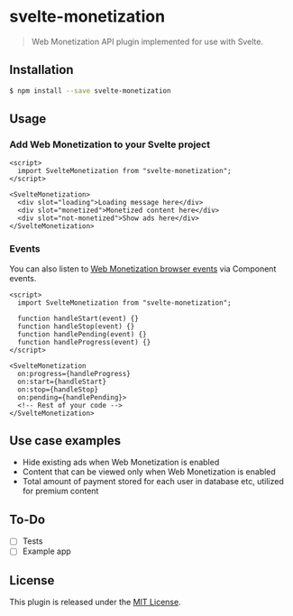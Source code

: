 # svelte-monetization

> Web Monetization API plugin implemented for use with Svelte.

## Installation

```bash
$ npm install --save svelte-monetization
```

## Usage

### Add Web Monetization to your Svelte project

```svelte
<script>
  import SvelteMonetization from "svelte-monetization";
</script>

<SvelteMonetization>
  <div slot="loading">Loading message here</div>
  <div slot="monetized">Monetized content here</div>
  <div slot="not-monetized">Show ads here</div>
</SvelteMonetization>
```

### Events

You can also listen to [Web Monetization browser events](https://webmonetization.org/docs/api#browser-events) via Component events.

```svelte
<script>
  import SvelteMonetization from "svelte-monetization";

  function handleStart(event) {}
  function handleStop(event) {}
  function handlePending(event) {}
  function handleProgress(event) {}
</script>

<SvelteMonetization
  on:progress={handleProgress}
  on:start={handleStart}
  on:stop={handleStop}
  on:pending={handlePending}>
  <!-- Rest of your code -->
</SvelteMonetization>
```

## Use case examples

- Hide existing ads when Web Monetization is enabled
- Content that can be viewed only when Web Monetization is enabled
- Total amount of payment stored for each user in database etc, utilized for premium content

## To-Do

- [ ] Tests
- [ ] Example app

## License

This plugin is released under the [MIT License](LICENSE.md).
